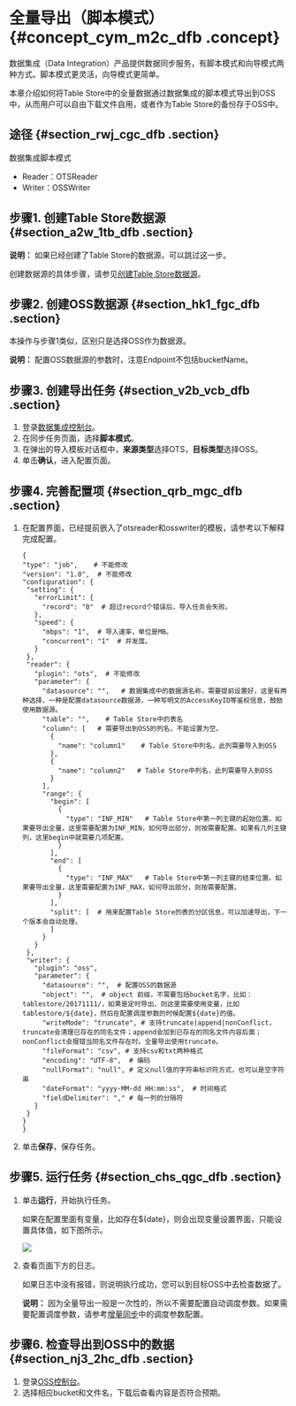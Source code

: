 # 全量导出（脚本模式） {#concept_cym_m2c_dfb .concept}

数据集成（Data Integration）产品提供数据同步服务，有脚本模式和向导模式两种方式。脚本模式更灵活，向导模式更简单。

本章介绍如何将Table Store中的全量数据通过数据集成的脚本模式导出到OSS中，从而用户可以自由下载文件自用，或者作为Table Store的备份存于OSS中。

## 途径 {#section_rwj_cgc_dfb .section}

数据集成脚本模式

-   Reader：OTSReader
-   Writer：OSSWriter

## 步骤1. 创建Table Store数据源 {#section_a2w_1tb_dfb .section}

**说明：** 如果已经创建了Table Store的数据源，可以跳过这一步。

创建数据源的具体步骤，请参见[创建Table Store数据源](intl.zh-CN/数据通道/MaxCompute/增量同步（向导模式）.md#)。

## 步骤2. 创建OSS数据源 {#section_hk1_fgc_dfb .section}

本操作与步骤1类似，区别只是选择OSS作为数据源。

**说明：** 配置OSS数据源的参数时，注意Endpoint不包括bucketName。

## 步骤3. 创建导出任务 {#section_v2b_vcb_dfb .section}

1.  登录[数据集成控制台](https://di-cn-shanghai.data.aliyun.com/)。
2.  在同步任务页面，选择**脚本模式**。
3.  在弹出的导入模板对话框中，**来源类型**选择OTS，**目标类型**选择OSS。
4.  单击**确认**，进入配置页面。

## 步骤4. 完善配置项 {#section_qrb_mgc_dfb .section}

1.  在配置界面，已经提前嵌入了otsreader和osswriter的模板，请参考以下解释完成配置。

    ```
    {
    "type": "job",    # 不能修改
    "version": "1.0",  # 不能修改
    "configuration": {
     "setting": {
       "errorLimit": {
         "record": "0"  # 超过record个错误后，导入任务会失败。
       },
       "speed": {
         "mbps": "1",  # 导入速率，单位是MB。
         "concurrent": "1"  # 并发度。
       }
     },
     "reader": {
       "plugin": "ots",  # 不能修改
       "parameter": {
         "datasource": "",   # 数据集成中的数据源名称，需要提前设置好，这里有两种选择，一种是配置datasource数据源，一种写明文的AccessKeyID等鉴权信息，鼓励使用数据源。
         "table": "",    # Table Store中的表名
         "column": [   # 需要导出到OSS的列名，不能设置为空。
           {
             "name": "column1"    # Table Store中列名，此列需要导入到OSS
           },
           {
             "name": "column2"   # Table Store中列名，此列需要导入到OSS
           }
         ],
         "range": {
           "begin": [
             {
               "type": "INF_MIN"   # Table Store中第一列主键的起始位置。如果要导出全量，这里需要配置为INF_MIN，如何导出部分，则按需要配置。如果有几列主键列，这里begin中就需要几项配置。
             }
           ],
           "end": [
             {
               "type": "INF_MAX"   # Table Store中第一列主键的结束位置。如果要导出全量，这里需要配置为INF_MAX，如何导出部分，则按需要配置。
             }
           ],
           "split": [  # 用来配置Table Store的表的分区信息，可以加速导出，下一个版本会自动处理。
           ]
         }
       }
     },
     "writer": {
       "plugin": "oss",
       "parameter": {
         "datasource": "",  # 配置OSS的数据源
         "object": "",  # object 前缀，不需要包括bucket名字，比如：tablestore/20171111/，如果是定时导出，则这里需要使用变量，比如tablestore/${date}，然后在配置调度参数的时候配置${date}的值。
         "writeMode": "truncate", # 支持truncate|append|nonConflict，truncate会清理已存在的同名文件；append会加到已存在的同名文件内容后面；nonConflict会报错当同名文件存在时。全量导出使用truncate。
         "fileFormat": "csv", # 支持csv和txt两种格式
         "encoding": "UTF-8",  # 编码
         "nullFormat": "null", # 定义null值的字符串标识符方式，也可以是空字符串
         "dateFormat": "yyyy-MM-dd HH:mm:ss",  # 时间格式
         "fieldDelimiter": "," # 每一列的分隔符
       }
     }
    }
    }
    ```

2.  单击**保存**，保存任务。

## 步骤5. 运行任务 {#section_chs_qgc_dfb .section}

1.  单击**运行**，开始执行任务。

    如果在配置里面有变量，比如存在$\{date\}，则会出现变量设置界面，只能设置具体值，如下图所示。

    ![](http://static-aliyun-doc.oss-cn-hangzhou.aliyuncs.com/assets/img/20319/153965687711897_zh-CN.png)

2.  查看页面下方的日志。

    如果日志中没有报错，则说明执行成功，您可以到目标OSS中去检查数据了。

    **说明：** 因为全量导出一般是一次性的，所以不需要配置自动调度参数。如果需要配置调度参数，请参考[增量同步](intl.zh-CN/数据通道/OSS/增量同步（脚本模式）.md#)中的调度参数配置。


## 步骤6. 检查导出到OSS中的数据 {#section_nj3_2hc_dfb .section}

1.  登录[OSS控制台](https://oss.console.aliyun.com/index?spm=a2c4g.11186623.2.11.43efb5c053MiTX)。
2.  选择相应bucket和文件名，下载后查看内容是否符合预期。

